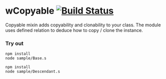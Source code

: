 # wCopyable [![Build Status](https://travis-ci.org/Wandalen/wCopyable.svg?branch=master)](https://travis-ci.org/Wandalen/wCopyable)

Copyable mixin adds copyability and clonability to your class. The module uses defined relation to deduce how to copy / clone the instance.

### Try out
```
npm install
node sample/Base.s
```
```
npm install
node sample/Descendant.s
```















































































